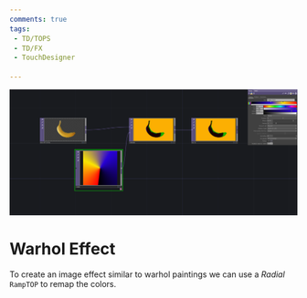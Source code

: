 ```yaml
---
comments: true
tags:
 - TD/TOPS
 - TD/FX
 - TouchDesigner

---
```


![Warhol Effect](../../img/WarholEffect.png)
# Warhol Effect

To create an image effect similar to warhol paintings we can use a *Radial* `RampTOP` to remap the colors.


